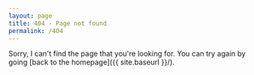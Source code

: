```yaml
---
layout: page
title: 404 - Page not found
permalink: /404
---
```


Sorry, I can't find the page that you're looking for. You can try again by going [back to the homepage]({{ site.baseurl }}/).
